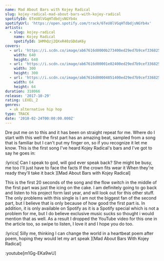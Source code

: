 ```yaml
---
name: Mad About Bars with Kojey Radical
slug: kojey-radical-mad-about-bars-with-kojey-radical
spotifyId: 6TeU8lVGqHTdbdjsNGYb4x
spotifyUrl: 'https://open.spotify.com/track/6TeU8lVGqHTdbdjsNGYb4x'
artists:
  - slug: kojey-radical
    name: Kojey Radical
    spotifyId: 1HMhQzj2QXxR40zGDdaK6y
covers:
  - url: 'https://i.scdn.co/image/ab67616d0000b273400ed29ed7b9cef336825d3c'
    width: 640
    height: 640
  - url: 'https://i.scdn.co/image/ab67616d00001e02400ed29ed7b9cef336825d3c'
    width: 300
    height: 300
  - url: 'https://i.scdn.co/image/ab67616d00004851400ed29ed7b9cef336825d3c'
    width: 64
    height: 64
duration: 318066
release: '2017-10-29'
rating: LEVEL_2
genres:
  - uk alternative hip hop
type: TRACK
date: '2018-02-24T00:00:00.000Z'
---
```

Dre put me on to this and it has been on straight repeat for me. Where do I start with this
well the first part has an amazing beat, sampled from a song that is familiar but I can't
put my finger on, so if you recognize it let me know. This is the first song I've heard
Kojey Radical's bars and I've got to say he goes in:

:lyrics[
  Can I speak to god, will god ever speak back?
  She might be busy, me too
  I'll just have to face the facts
  If the crown fits wear it
  When they're ready they'll take it back
][Mad About Bars with Kojey Radical]

This is the first 20 seconds of the song and the flow switch in the middle of the first part
was just the icing on the cake. I am definitely going to go back and listen to his project
form last year, and will look out for this other stuff. The only problems with this single
is I am not the biggest fan of the second part, but I believe that is only because of how
good the first part is. In addition, it is only available on Spotify as it is a Spotify
special which is not a problem for me, but I do believe exclusive music sucks so thought i
would mention that as well. As a result I dropped the YouTube video for this one in the article
too, so swipe to listen, I love it and I hope you do too.

:lyrics[
  Silly me, thinking I can change the world in a heartbeat
  poem after poem, hoping they would let my art speak
][Mad About Bars With Kojey Radical]

:youtube[m1Gg-EKa9wU]
